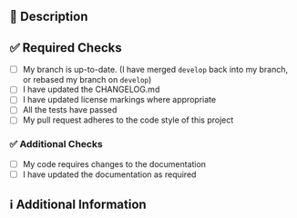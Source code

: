 <!-- 
Thanks for creating this pull request 🤗

Please make sure that the pull request is limited to one type (docs, feature, etc.) and keep it as small as possible. You can open multiple prs instead of opening a huge one.
-->

<!-- If this pull request closes an issue, please mention the issue number below -->
<!-- Closes #<ISSUENUMBER> -->

## 📑 Description
<!-- Add a brief description of the pr -->

<!-- You can also choose to add a list of changes and if they have been completed or not by using the markdown to-do list syntax
- [ ] Not Completed
- [x] Completed
-->

## ✅ Required Checks
<!-- Make sure your pr passes the CI checks and do check the following fields as needed - -->
- [ ] My branch is up-to-date. (I have merged `develop` back into my branch, or rebased my branch on `develop`)
- [ ] I have updated the CHANGELOG.md
- [ ] I have updated license markings where appropriate
- [ ] All the tests have passed
- [ ] My pull request adheres to the code style of this project

### ✅ Additional Checks
<!-- These checks may or may not apply to your PR -->
- [ ] My code requires changes to the documentation
- [ ] I have updated the documentation as required

## ℹ Additional Information
<!-- Any additional information like breaking changes, dependencies added, screenshots, comparisons between new and old behavior, etc. -->
